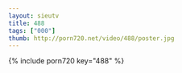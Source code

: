 ```yaml
--- 
layout: sieutv
title: 488
tags: ["000"]
thumb: http://porn720.net/video/488/poster.jpg
---
```

{% include porn720 key="488" %} 
